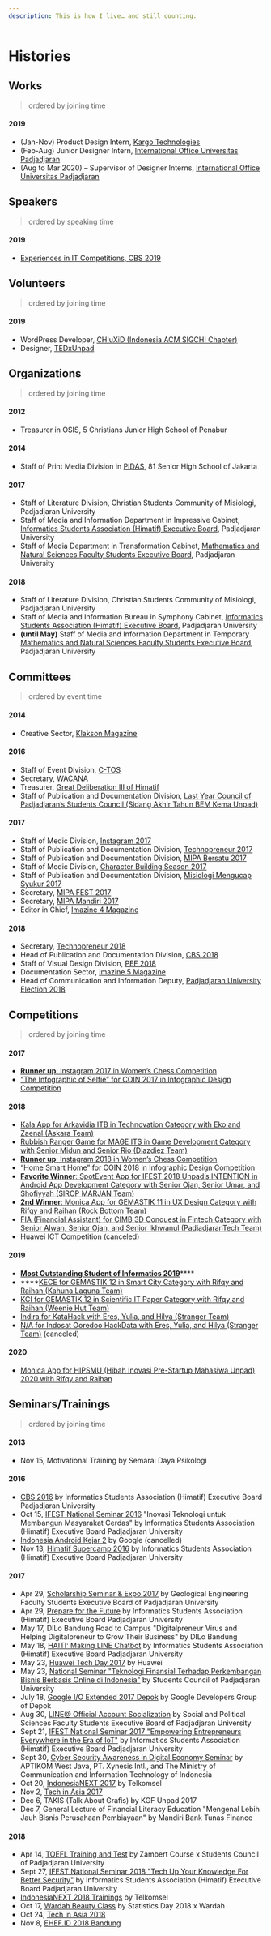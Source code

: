 ```yaml
---
description: This is how I live… and still counting.
---
```


# Histories

## **Works**

> ordered by joining time

#### 2019

* \(Jan-Nov\) Product Design Intern, [Kargo Technologies](http://kargo.tech)
* \(Feb-Aug\) Junior Designer Intern, [International Office Universitas Padjadjaran](http://international.unpad.ac.id)
* \(Aug to Mar 2020\) – Supervisor of Designer Interns, [International Office Universitas Padjadjaran](http://international.unpad.ac.id)

## **Speakers**

> ordered by speaking time

#### 2019

* [Experiences in IT Competitions, CBS 2019](../../2019/10/lets-achieve-more-shall-we.md)

## **Volunteers**

> ordered by joining time

#### 2019

* WordPress Developer, [CHIuXiD \(Indonesia ACM SIGCHI Chapter\)](https://chiuxid.org/)
* Designer, [TEDxUnpad](https://www.ted.com/tedx/events/32314)

## **Organizations**

> ordered by joining time

#### 2012

* Treasurer in OSIS, 5 Christians Junior High School of Penabur

#### 2014

* Staff of Print Media Division in [PIDAS](http://pidas81.org), 81 Senior High School of Jakarta

#### 2017

* Staff of Literature Division, Christian Students Community of Misiologi, Padjadjaran University
* Staff of Media and Information Department in Impressive Cabinet, [Informatics Students Association \(Himatif\) Executive Board](http://himatif.fmipa.unpad.ac.id), Padjadjaran University
* Staff of Media Department in Transformation Cabinet, [Mathematics and Natural Sciences Faculty Students Executive Board](http://bemkema.fmipa.unpad.ac.id), Padjadjaran University

#### 2018

* Staff of Literature Division, Christian Students Community of Misiologi, Padjadjaran University
* Staff of Media and Information Bureau in Symphony Cabinet, [Informatics Students Association \(Himatif\) Executive Board](http://himatif.fmipa.unpad.ac.id), Padjadjaran University
* **\(until May\)** Staff of Media and Information Department in Temporary [Mathematics and Natural Sciences Faculty Students Executive Board](http://bemkema.fmipa.unpad.ac.id), Padjadjaran University

## **Committees**

> ordered by event time

#### 2014

* Creative Sector, [Klakson Magazine](https://issuu.com/realicejoanne/docs/combinepdf)

#### 2016

* Staff of Event Division, [C-TOS](../../2016/10/c-tos-2016.md)
* Secretary, [WACANA](../../2016/10/wacana.md)
* Treasurer, [Great Deliberation III of Himatif](../../2016/12/great-deliberation-iii-of-himatif.md)
* Staff of Publication and Documentation Division, [Last Year Council of Padjadjaran’s Students Council \(Sidang Akhir Tahun BEM Kema Unpad\)](../../2016/12/last-year-council-of-padjadjarans-student-council-2016.md)

#### 2017

* Staff of Medic Division, [Instagram 2017](../../2017/03/instagram-2017.md)
* Staff of Publication and Documentation Division, [Technopreneur 2017](../../2017/05/technopreneur-2017.md)
* Staff of Publication and Documentation Division, [MIPA Bersatu 2017](../../2017/08/mipa-bersatu-2017.md)
* Staff of Medic Division, [Character Building Season 2017](../../2017/10/weeks-of-cbs-2017.md)
* Staff of Publication and Documentation Division, [Misiologi Mengucap Syukur 2017](../../2017/09/misiologi-mengucap-syukur-2017.md)
* Secretary, [MIPA FEST 2017](../../2017/10/mipa-fest-2017-and-inscape-2017.md)
* Secretary, [MIPA Mandiri 2017](../../2017/11/mipa-mandiri-2017.md)
* Editor in Chief, [Imazine 4 Magazine](../../2017/11/imazine-4.md)

#### 2018

* Secretary, [Technopreneur 2018](../../2018/05/technopreneur-2018.md)
* Head of Publication and Documentation Division, [CBS 2018](../../2018/10/im-sorry-cbs-2018.md)
* Staff of Visual Design Division, [PEF 2018](../../2018/11/im-sorry-too-pef-2018.md)
* Documentation Sector, [Imazine 5 Magazine](../../2018/11/imazine-5.md)
* Head of Communication and Information Deputy, [Padjadjaran University Election 2018](../../2018/12/untitled.md)

## **Competitions**

> ordered by joining time

#### 2017

* [**Runner up**: Instagram 2017 in Women’s Chess Competition](../../2017/03/last-chess-battle-of-instagram.md)
* [“The Infographic of Selfie” for COIN 2017 in Infographic Design Competition](../../2017/03/infographic-design-competition-for-coin.md)

#### 2018

* [Kala App for Arkavidia ITB in Technovation Category with Eko and Zaenal \(Askara Team\)](../../2017/12/see-you-later-jatinangor.md)
* [Rubbish Ranger Game for MAGE ITS in Game Development Category with Senior Midun and Senior Rio \(Diazdiez Team\)](../../2017/12/see-you-later-jatinangor.md)
* [**Runner up**: Instagram 2018 in Women’s Chess Competition](../../2018/04/bye-instagram-2018.md)
* [“Home Smart Home” for COIN 2018 in Infographic Design Competition](../../2018/04/bye-instagram-2018.md)
* [**Favorite Winner**: SpotEvent App for IFEST 2018 Unpad’s INTENTION in Android App Development Category with Senior Ojan, Senior Umar, and Shofiyyah \(SIROP MARJAN Team\)](../../2018/09/its-not-the-end-of-spotevent.md)
* [**2nd Winner**: Monica App for GEMASTIK 11 in UX Design Category with Rifqy and Raihan \(Rock Bottom Team\)](../../2018/11/gemastik-11.md)
* [FIA \(Financial Assistant\) for CIMB 3D Conquest in Fintech Category with Senior Alwan, Senior Ojan, and Senior Ikhwanul \(PadjadjaranTech Team\)](../../2018/11/cimb-3d-conquest.md)
* Huawei ICT Competition \(canceled\)

#### 2019

* [**Most Outstanding Student of Informatics 2019**](../../2019/02/the-most-outstanding-student-goes-wrong.md)\*\*\*\*
* \*\*\*\*[KECE for GEMASTIK 12 in Smart City Category with Rifqy and Raihan \(Kahuna Laguna Team\)](../../2019/10/totally-done-with-gemastik.md)
* [KCI for GEMASTIK 12 in Scientific IT Paper Category with Rifqy and Raihan \(Weenie Hut Team\)](../../2019/10/totally-done-with-gemastik.md)
* [Indira for KataHack with Eres, Yulia, and Hilya \(Stranger Team\)](../../2019/10/strange-team-for-katahack.md)
* [N/A for Indosat Ooredoo HackData with Eres, Yulia, and Hilya \(Stranger Team\)](../../2019/11/strangers-strike-again.md) \(canceled\)

#### 2020

* [Monica App for HIPSMU \(Hibah Inovasi Pre-Startup Mahasiwa Unpad\) 2020 with Rifqy and Raihan](../../2020/04/another-gambling-on-hipsmu-2020.md)

## **Seminars/Trainings**

> ordered by joining time

#### 2013

* Nov 15, Motivational Training by Semarai Daya Psikologi

#### 2016

* [CBS 2016](../../2016/10/the-sacred-day.md) by Informatics Students Association \(Himatif\) Executive Board Padjadjaran University
* Oct 15, [IFEST National Seminar 2016](../../2016/10/ifest-national-seminar-2016.md) "Inovasi Teknologi untuk Membangun Masyarakat Cerdas" by Informatics Students Association \(Himatif\) Executive Board Padjadjaran University
* [Indonesia Android Kejar 2](../../2016/11/indonesia-android-kejar-2.md) by Google \(cancelled\)
* Nov 13, [Himatif Supercamp 2016](../../2016/11/himatif-supercamp-2016.md) by Informatics Students Association \(Himatif\) Executive Board Padjadjaran University

#### 2017

* Apr 29, [Scholarship Seminar & Expo 2017](../../2017/04/scholarship-seminar-and-prepare-for-future.md) by Geological Engineering Faculty Students Executive Board of Padjadjaran University
* Apr 29, [Prepare for the Future](../../2017/04/scholarship-seminar-and-prepare-for-future.md) by Informatics Students Association \(Himatif\) Executive Board Padjadjaran University
* May 17, DILo Bandung Road to Campus "Digitalpreneur Virus and Helping Digitalpreneur to Grow Their Business" by DILo Bandung
* May 18, [HAITI: Making LINE Chatbot](../../2017/05/haiti-making-line-chatbot.md) by Informatics Students Association \(Himatif\) Executive Board Padjadjaran University
* May 23, [Huawei Tech Day 2017](../../2017/05/no-classes-because-seminars.md) by Huawei
* May 23, [National Seminar "Teknologi Finansial Terhadap Perkembangan Bisnis Berbasis Online di Indonesia"](../../2017/05/no-classes-because-seminars.md) by Students Council of Padjadjaran University
* July 18, [Google I/O Extended 2017 Depok](../../2017/07/google-i-o-extended-2017-depok.md) by Google Developers Group of Depok
* Aug 30, [LINE@ Official Account Socialization](../../2017/08/line-official-account-socialization.md) by Social and Political Sciences Faculty Students Executive Board of Padjadjaran University
* Sept 21, [IFEST National Seminar 2017 "Empowering Entrepreneurs Everywhere in the Era of IoT"](../../2017/09/ifest-national-seminar-2017.md) by Informatics Students Association \(Himatif\) Executive Board Padjadjaran University
* Sept 30, [Cyber Security Awareness in Digital Economy Seminar](../../2017/09/born-to-protect.md) by APTIKOM West Java, PT. Xynesis Intl., and The Ministry of Communication and Information Technology of Indonesia
* Oct 20, [IndonesiaNEXT 2017](../../2017/10/indonesianext-2017.md) by Telkomsel
* Nov 2, [Tech in Asia 2017](../../2017/11/tech-in-asia-2017.md)
* Dec 6, TAKIS \(Talk About Grafis\) by KGF Unpad 2017
* Dec 7, General Lecture of Financial Literacy Education "Mengenal Lebih Jauh Bisnis Perusahaan Pembiayaan" by Mandiri Bank Tunas Finance

#### 2018

* Apr 14, [TOEFL Training and Test](../../2018/04/my-first-toefl-preparation-and-test.md) by Zambert Course x Students Council of Padjadjaran University
* Sept 27, [IFEST National Seminar 2018 "Tech Up Your Knowledge For Better Security"](../../2018/09/its-not-the-end-of-spotevent.md) by Informatics Students Association \(Himatif\) Executive Board Padjadjaran University
* [IndonesiaNEXT 2018 Trainings](../../2018/09/all-trainings-in-indonesia-next-2018.md) by Telkomsel
* Oct 17, [Wardah Beauty Class](../../2018/10/thank-you-wardah-beauty-class.md) by Statistics Day 2018 x Wardah
* Oct 24, [Tech in Asia 2018](../../2018/10/tech-in-asia-2018.md)
* Nov 8, [EHEF.ID 2018 Bandung](../../2018/11/double-date-in-ehef.id.md)

